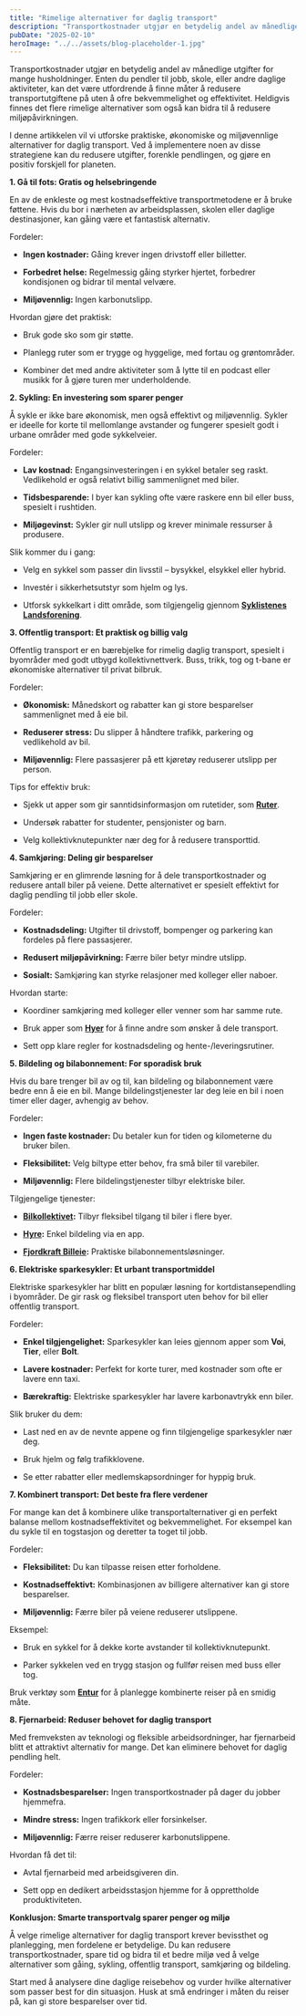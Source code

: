 ```yaml
---
title: "Rimelige alternativer for daglig transport"
description: "Transportkostnader utgjør en betydelig andel av månedlige utgifter for mange husholdninger. Enten du pendler til jobb, skole, eller andre daglige aktiviteter, kan det være utfordrende å finne måter å redusere transportutgiftene på uten å ofre bekvemmelighet og effektivitet. Heldigvis finnes det flere rimelige alternativer som også kan bidra til å redusere miljøpåvirkningen. I denne artikkelen &#8230; Read more"
pubDate: "2025-02-10"
heroImage: "../../assets/blog-placeholder-1.jpg"
---
```


Transportkostnader utgjør en betydelig andel av månedlige utgifter for mange husholdninger. Enten du pendler til jobb, skole, eller andre daglige aktiviteter, kan det være utfordrende å finne måter å redusere transportutgiftene på uten å ofre bekvemmelighet og effektivitet. Heldigvis finnes det flere rimelige alternativer som også kan bidra til å redusere miljøpåvirkningen.

I denne artikkelen vil vi utforske praktiske, økonomiske og miljøvennlige alternativer for daglig transport. Ved å implementere noen av disse strategiene kan du redusere utgifter, forenkle pendlingen, og gjøre en positiv forskjell for planeten.

**1. Gå til fots: Gratis og helsebringende**

En av de enkleste og mest kostnadseffektive transportmetodene er å bruke føttene. Hvis du bor i nærheten av arbeidsplassen, skolen eller daglige destinasjoner, kan gåing være et fantastisk alternativ.

Fordeler:

- **Ingen kostnader:** Gåing krever ingen drivstoff eller billetter.

- **Forbedret helse:** Regelmessig gåing styrker hjertet, forbedrer kondisjonen og bidrar til mental velvære.

- **Miljøvennlig:** Ingen karbonutslipp.

Hvordan gjøre det praktisk:

- Bruk gode sko som gir støtte.

- Planlegg ruter som er trygge og hyggelige, med fortau og grøntområder.

- Kombiner det med andre aktiviteter som å lytte til en podcast eller musikk for å gjøre turen mer underholdende.

**2. Sykling: En investering som sparer penger**

Å sykle er ikke bare økonomisk, men også effektivt og miljøvennlig. Sykler er ideelle for korte til mellomlange avstander og fungerer spesielt godt i urbane områder med gode sykkelveier.

Fordeler:

- **Lav kostnad:** Engangsinvesteringen i en sykkel betaler seg raskt. Vedlikehold er også relativt billig sammenlignet med biler.

- **Tidsbesparende:** I byer kan sykling ofte være raskere enn bil eller buss, spesielt i rushtiden.

- **Miljøgevinst:** Sykler gir null utslipp og krever minimale ressurser å produsere.

Slik kommer du i gang:

- Velg en sykkel som passer din livsstil – bysykkel, elsykkel eller hybrid.

- Investér i sikkerhetsutstyr som hjelm og lys.

- Utforsk sykkelkart i ditt område, som tilgjengelig gjennom **[Syklistenes Landsforening](https://www.slf.no)**.

**3. Offentlig transport: Et praktisk og billig valg**

Offentlig transport er en bærebjelke for rimelig daglig transport, spesielt i byområder med godt utbygd kollektivnettverk. Buss, trikk, tog og t-bane er økonomiske alternativer til privat bilbruk.

Fordeler:

- **Økonomisk:** Månedskort og rabatter kan gi store besparelser sammenlignet med å eie bil.

- **Reduserer stress:** Du slipper å håndtere trafikk, parkering og vedlikehold av bil.

- **Miljøvennlig:** Flere passasjerer på ett kjøretøy reduserer utslipp per person.

Tips for effektiv bruk:

- Sjekk ut apper som gir sanntidsinformasjon om rutetider, som **[Ruter](https://www.ruter.no)**.

- Undersøk rabatter for studenter, pensjonister og barn.

- Velg kollektivknutepunkter nær deg for å redusere transporttid.

**4. Samkjøring: Deling gir besparelser**

Samkjøring er en glimrende løsning for å dele transportkostnader og redusere antall biler på veiene. Dette alternativet er spesielt effektivt for daglig pendling til jobb eller skole.

Fordeler:

- **Kostnadsdeling:** Utgifter til drivstoff, bompenger og parkering kan fordeles på flere passasjerer.

- **Redusert miljøpåvirkning:** Færre biler betyr mindre utslipp.

- **Sosialt:** Samkjøring kan styrke relasjoner med kolleger eller naboer.

Hvordan starte:

- Koordiner samkjøring med kolleger eller venner som har samme rute.

- Bruk apper som **[Hyer](https://hyer.eu)** for å finne andre som ønsker å dele transport.

- Sett opp klare regler for kostnadsdeling og hente-/leveringsrutiner.

**5. Bildeling og bilabonnement: For sporadisk bruk**

Hvis du bare trenger bil av og til, kan bildeling og bilabonnement være bedre enn å eie en bil. Mange bildelingstjenester lar deg leie en bil i noen timer eller dager, avhengig av behov.

Fordeler:

- **Ingen faste kostnader:** Du betaler kun for tiden og kilometerne du bruker bilen.

- **Fleksibilitet:** Velg biltype etter behov, fra små biler til varebiler.

- **Miljøvennlig:** Flere bildelingstjenester tilbyr elektriske biler.

Tilgjengelige tjenester:

- **[Bilkollektivet](https://www.bilkollektivet.no):** Tilbyr fleksibel tilgang til biler i flere byer.

- **[Hyre](https://www.hyre.no):** Enkel bildeling via en app.

- **[Fjordkraft Billeie](https://www.fjordkraft.no):** Praktiske bilabonnementsløsninger.

**6. Elektriske sparkesykler: Et urbant transportmiddel**

Elektriske sparkesykler har blitt en populær løsning for kortdistansependling i byområder. De gir rask og fleksibel transport uten behov for bil eller offentlig transport.

Fordeler:

- **Enkel tilgjengelighet:** Sparkesykler kan leies gjennom apper som **Voi**, **Tier**, eller **Bolt**.

- **Lavere kostnader:** Perfekt for korte turer, med kostnader som ofte er lavere enn taxi.

- **Bærekraftig:** Elektriske sparkesykler har lavere karbonavtrykk enn biler.

Slik bruker du dem:

- Last ned en av de nevnte appene og finn tilgjengelige sparkesykler nær deg.

- Bruk hjelm og følg trafikklovene.

- Se etter rabatter eller medlemskapsordninger for hyppig bruk.

**7. Kombinert transport: Det beste fra flere verdener**

For mange kan det å kombinere ulike transportalternativer gi en perfekt balanse mellom kostnadseffektivitet og bekvemmelighet. For eksempel kan du sykle til en togstasjon og deretter ta toget til jobb.

Fordeler:

- **Fleksibilitet:** Du kan tilpasse reisen etter forholdene.

- **Kostnadseffektivt:** Kombinasjonen av billigere alternativer kan gi store besparelser.

- **Miljøvennlig:** Færre biler på veiene reduserer utslippene.

Eksempel:

- Bruk en sykkel for å dekke korte avstander til kollektivknutepunkt.

- Parker sykkelen ved en trygg stasjon og fullfør reisen med buss eller tog.

Bruk verktøy som **[Entur](https://www.entur.no)** for å planlegge kombinerte reiser på en smidig måte.

**8. Fjernarbeid: Reduser behovet for daglig transport**

Med fremveksten av teknologi og fleksible arbeidsordninger, har fjernarbeid blitt et attraktivt alternativ for mange. Det kan eliminere behovet for daglig pendling helt.

Fordeler:

- **Kostnadsbesparelser:** Ingen transportkostnader på dager du jobber hjemmefra.

- **Mindre stress:** Ingen trafikkork eller forsinkelser.

- **Miljøvennlig:** Færre reiser reduserer karbonutslippene.

Hvordan få det til:

- Avtal fjernarbeid med arbeidsgiveren din.

- Sett opp en dedikert arbeidsstasjon hjemme for å opprettholde produktiviteten.

**Konklusjon: Smarte transportvalg sparer penger og miljø**

Å velge rimelige alternativer for daglig transport krever bevissthet og planlegging, men fordelene er betydelige. Du kan redusere transportkostnader, spare tid og bidra til et bedre miljø ved å velge alternativer som gåing, sykling, offentlig transport, samkjøring og bildeling.

Start med å analysere dine daglige reisebehov og vurder hvilke alternativer som passer best for din situasjon. Husk at små endringer i måten du reiser på, kan gi store besparelser over tid.